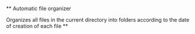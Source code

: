 ** Automatic file organizer

Organizes all files in the current directory into folders according to the date of creation of each file **